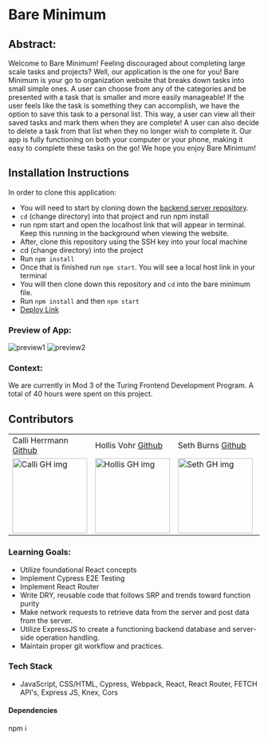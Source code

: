 # Bare Minimum

## Abstract: 
Welcome to Bare Minimum! Feeling discouraged about completing large scale tasks and projects? Well, our application is the one for you! Bare Minimum is your go to organization website that breaks down tasks into small simple ones. A user can choose from any of the categories and be presented with a task that is smaller and more easily manageable! If the user feels like the task is something they can accomplish, we have the option to save this task to a personal list. This way, a user can view all their saved tasks and mark them when they are complete! A user can also decide to delete a task from that list when they no longer wish to complete it. Our app is fully functioning on both your computer or your phone, making it easy to complete these tasks on the go! We hope you enjoy Bare Minimum!

## Installation Instructions
In order to clone this application:
- You will need to start by cloning down the [backend server repository](https://github.com/SethBurns/bare-minimum-api).
- `cd` (change directory) into that project and run npm install
- run npm start and open the localhost link that will appear in terminal. Keep this running in the background when viewing the website.
- After, clone this repository using the SSH key into your local machine
- cd (change directory) into the project
- Run `npm install`
- Once that is finished run `npm start`. You will see a local host link in your terminal
- You will then clone down this repository and `cd` into the bare minimum file.
- Run `npm install` and then `npm start`
- [Deploy Link](link)

### Preview of App:
![preview1](https://user-images.githubusercontent.com/123392693/257081001-e2570bc0-5810-4184-aafa-c0f85ac3a902.jpeg)
![preview2](https://user-images.githubusercontent.com/123392693/257081012-f921b28a-4a16-410d-be35-c7a720b52fdc.jpeg)


### Context:
We are currently in Mod 3 of the Turing Frontend Development Program. A total of 40 hours were spent on this project.

## Contributors
<table>
     <tr>
        <td> Calli Herrmann <a href="https://github.com/CaliHam">Github</td>
        <td> Hollis Vohr <a href="https://github.com/hvohr">Github</td>
        <td> Seth Burns <a href="https://github.com/SethBurns">Github</td>
        <td> Taranveer Singh <a href="https://github.com/taranveersingh93">Github</td>
    </tr>
    <tr>
        <td><img src="https://avatars.githubusercontent.com/u/126219151?v=4" alt="Calli GH img"
    width="150" height="auto" /></td>
        <td><img src="https://avatars.githubusercontent.com/u/123392693?v=4" alt="Hollis GH img"
    width="150" height="auto" /></td>
        <td><img src="https://avatars.githubusercontent.com/u/123792434?v=4" alt="Seth GH img"
    width="150" height="auto" /></td>
        <td><img src="https://avatars.githubusercontent.com/u/122247155?v=4" alt="Taranveer GH img"
    width="150" height="auto" /></td>
    </tr>
</table>

### Learning Goals:
- Utilize foundational React concepts
- Implement Cypress E2E Testing
- Implement React Router
- Write DRY, reusable code that follows SRP and trends toward function purity
- Make network requests to retrieve data from the server and post data from the server.
- Utilize ExpressJS to create a functioning backend database and server-side operation handling. 
- Maintain proper git workflow and practices.

### Tech Stack
- JavaScript, CSS/HTML, Cypress, Webpack, React, React Router, FETCH API's, Express JS, Knex, Cors

#### Dependencies
npm i